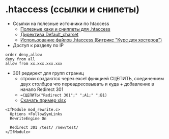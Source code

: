 # .htaccess (ссылки и снипеты)

- Ссылки на полезные источники по htaccess
    - [Полезные хаки и сниппеты для .htaccess](https://habr.com/ru/post/165701/)
    - [Директива Default_charset](https://profiphp.ru/directives/default_charset.html)
    - [Использование файлов .htaccess (Битрикс "Курс для хостеров")](https://dev.1c-bitrix.ru/learning/course/?COURSE_ID=32&LESSON_ID=3295)
- Доступ к разделу по IP
```
order deny,allow 
deny from all 
allow from xx.xxx.xxx.xxx
```

- 301 редирект для групп страниц
    - строки создаются через excel функцией СЦЕПИТЬ, соединением двух столбцов что переадресовывать и куда + добавление в начало Redirect 301
    - ```=СЦЕПИТЬ("Redirect 301";" ";A1;" ";B1)``` 
    - [Скачать пример xlsx](https://yadi.sk/i/M_nWCEC5GEL56g)
```
<IfModule mod_rewrite.c>
  Options +FollowSymLinks
  RewriteEngine On

  Redirect 301 /test/ /new/test/
</IfModule>
```